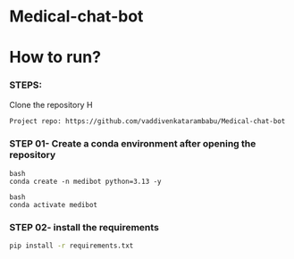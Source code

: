 # Medical-chat-bot

# How to run? 
### STEPS: 
Clone the repository 
H 
```bash 
Project repo: https://github.com/vaddivenkatarambabu/Medical-chat-bot 
``` 
### STEP 01- Create a conda environment after opening the repository 
``` 
bash 
conda create -n medibot python=3.13 -y 
``` 
``` 
bash 
conda activate medibot 
``` 
### STEP 02- install the requirements 
``` bash 
pip install -r requirements.txt 
```